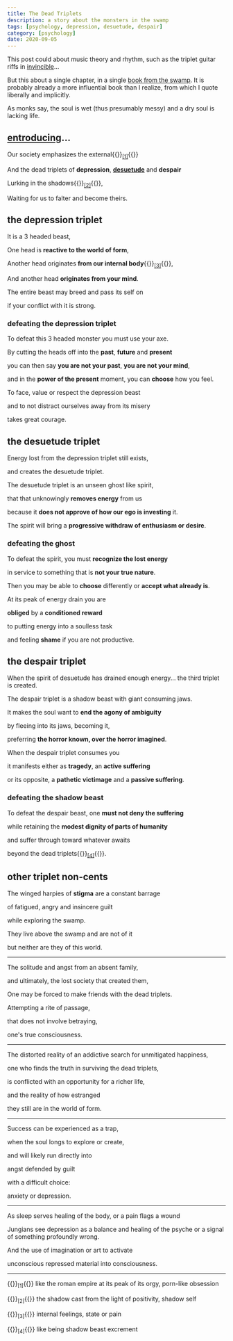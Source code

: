 ```yaml
---
title: The Dead Triplets
description: a story about the monsters in the swamp
tags: [psychology, depression, desuetude, despair]
category: [psychology]
date: 2020-09-05
---
```


This post could about music theory and rhythm, such as the triplet guitar riffs in [invincible](https://www.youtube.com/watch?v=hxsld16TjSU)...

But this about a single chapter, in a single [book from the swamp](https://www.amazon.ca/dp/0919123740/ref=cm_sw_em_r_mt_dp_OgrvFbQY1J529).  It is probably already a more influential book than I realize, from which I quote liberally and implicitly.

As monks say, the soul is wet (thus presumably messy) and a dry soul is lacking life. 

## [entroducing](https://www.youtube.com/watch?v=FGQjrBuW-Xg&list=OLAK5uy_lA4P3neYe5g7f9Vs7VD0oCYHcEPytjupI)...

Our society emphasizes the external{{<rawhtml>}}<sub><a href="#external-society">[1]</a></sub>{{</rawhtml>}}

And the dead triplets of **depression**, **[desuetude](https://www.merriam-webster.com/dictionary/desuetude)** and **despair**

Lurking in the shadows{{<rawhtml>}}<sub><a href="#shadow-self">[2]</a></sub>{{</rawhtml>}},

Waiting for us to falter and become theirs.

## the depression triplet 

It is a 3 headed beast,

One head is **reactive to the world of form**,

Another head originates **from our internal body**{{<rawhtml>}}<sub><a href="#internal-body">[3]</a></sub>{{</rawhtml>}},

And another head **originates from your mind**.

The entire beast may breed and pass its self on

if your conflict with it is strong.

### defeating the depression triplet

To defeat this 3 headed monster you must use your axe.

By cutting the heads off into the **past**, **future** and **present**

you can then say **you are not your past**, **you are not your mind**, 

and in the **power of the present** moment, you can **choose** how you feel.

To face, value or respect the depression beast

and to not distract ourselves away from its misery

takes great courage.

## the desuetude triplet

Energy lost from the depression triplet still exists,

and creates the desuetude triplet.

The desuetude triplet is an unseen ghost like spirit,

that that unknowingly **removes energy** from us

because it **does not approve of how our ego is investing** it.

The spirit will bring a **progressive withdraw of enthusiasm or desire**.

### defeating the ghost

To defeat the spirit, you must **recognize the lost energy**

in service to something that is **not your true nature**.

Then you may be able to **choose** differently or **accept what already is**.

At its peak of energy drain you are

**obliged** by a **conditioned reward**

to putting energy into a soulless task

and feeling **shame** if you are not productive.


## the despair triplet

When the spirit of desuetude has drained enough energy... the third triplet is created.

The despair triplet is a shadow beast with giant consuming jaws.

It makes the soul want to **end the agony of ambiguity**

by fleeing into its jaws, becoming it,

preferring **the horror known, over the horror imagined**.

When the despair triplet consumes you

it manifests either as **tragedy**, an **active suffering**

or its opposite, a **pathetic victimage** and a **passive suffering**.

### defeating the shadow beast

To defeat the despair beast, one **must not deny the suffering**

while retaining the **modest dignity of parts of humanity**

and suffer through toward whatever awaits

beyond the dead triplets{{<rawhtml>}}<sub><a href="#shadow-poop">[4]</a></sub>{{</rawhtml>}}.


## other triplet non-cents

The winged harpies of **stigma** are a constant barrage

of fatigued, angry and insincere guilt

while exploring the swamp.

They live above the swamp and are not of it

but neither are they of this world.

---

The solitude and angst from an absent family,

and ultimately, the lost society that created them,

One may be forced to make friends with the dead triplets.

Attempting a rite of passage,

that does not involve betraying,

one's true consciousness.

---

The distorted reality of an addictive search for unmitigated happiness,

one who finds the truth in surviving the dead triplets,

is conflicted with an opportunity for a richer life,

and the reality of how estranged

they still are in the world of form.

---

Success can be experienced as a trap,

when the soul longs to explore or create,

and will likely run directly into

angst defended by guilt

with a difficult choice:

anxiety or depression.

---

As sleep serves healing of the body, or a pain flags a wound

Jungians see depression as a balance and healing of the psyche or a signal of something profoundly wrong.

And the use of imagination or art to activate

unconscious repressed material into consciousness.

---

{{<rawhtml>}}<sub><a name="external-society">[1]</a></sub>{{</rawhtml>}} like the roman empire at its peak of its orgy, porn-like obsession</a>

{{<rawhtml>}}<sub><a name="shadow-self">[2]</a></sub>{{</rawhtml>}} the shadow cast from the light of positivity, shadow self

{{<rawhtml>}}<sub><a name="internal-body">[3]</a></sub>{{</rawhtml>}} internal feelings, state or pain

{{<rawhtml>}}<sub><a name="shadow-poop">[4]</a></sub>{{</rawhtml>}} like being shadow beast excrement